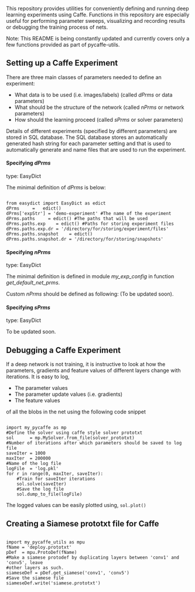 This repository provides utilities for conveniently defining and running deep learning experiments using Caffe. Functions in this repository are especially useful for performing parameter sweeps, visualizing and recording results or debugging the training process of nets.

Note: This README is being constantly updated and currently covers only a few functions provided as part of pycaffe-utils.


Setting up a Caffe Experiment
----------------------------------

There are three main classes of parameters needed to define an experiment:
- What data is to be used (i.e. images/labels) (called <i>dPrms</i>  or data parameters)
- What should be the structure of the network  (called <i>nPrms</i> or network parameters)
- How should the learning proceed (called <i>sPrms</i> or solver parameters)

Details of different experiments (specified by different parameters) are stored in SQL database. The SQL database stores an automatically generated hash string for each parameter setting and that is used to automatically generate and name files that are used to run
the experiment.

#### Specifying <i>dPrms</i>
type: EasyDict

The minimal definition of <i>dPrms</i> is below:
<pre><code>
from easydict import EasyDict as edict
dPrms     =   edict()
dPrms['expStr'] = 'demo-experiment' #The name of the experiment
dPrms.paths     = edict() #The paths that will be used
dPrms.paths.exp    = edict() #Paths for storing experiment files
dPrms.paths.exp.dr = '/directory/for/storing/experiment/files'
dPrms.paths.snapshot    = edict()
dPrms.paths.snapshot.dr = '/directory/for/storing/snapshots'
</code></pre>

#### Specifying <i>nPrms</i>
type: EasyDict

The minimal definition is defined in module <i>my_exp_config</i> in function <i> get_default_net_prms</i>.

Custom <i>nPrms</i> should be defined as following:
(To be updated soon).

#### Specifying <i>sPrms</i>
type: EasyDict

To be updated soon.






Debugging a Caffe Experiment
-------------------------------------------------------------------------

If a deep network is not training, it is instructive to look at how the parameters, gradients and feature values of different layers change with iterations. It is easy to log,
- The parameter values
- The parameter update values (i.e. gradients)
- The feature values

of all the blobs in the net using the following code snippet

<pre><code>
import my_pycaffe as mp
#Define the solver using caffe style solver prototxt
sol      = mp.MySolver.from_file(solver_prototxt)
#Number of iterations after which parameters should be saved to log file
saveIter = 1000  
maxIter  = 200000
#Name of the log file
logFile  = 'log.pkl'
for r in range(0, maxIter, saveIter):
    #Train for saveIter iterations
    sol.solve(saveIter)
    #Save the log file
    sol.dump_to_file(logFile)
</code></pre>

The logged values can be easily plotted using, `sol.plot()`


Creating a Siamese prototxt file for Caffe
-------------------------
<pre><code>
import my_pycaffe_utils as mpu
fName = 'deploy.prototxt'
pDef  = mpu.ProtoDef(fName)
#Make a siamese protodef by duplicating layers between 'conv1' and 'conv5', leave
#other layers as such.
siameseDef = pDef.get_siamese('conv1', 'conv5')
#Save the siamese file
siameseDef.write('siamese.prototxt')
</code></pre>
